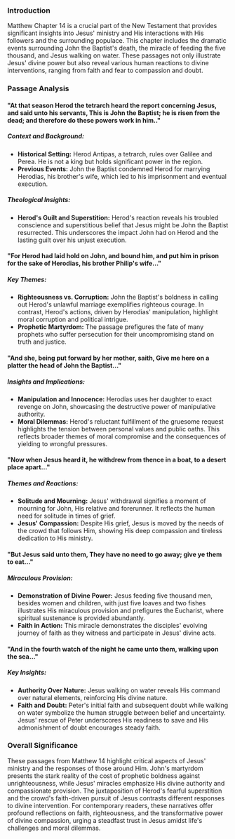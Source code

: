 ### Introduction

Matthew Chapter 14 is a crucial part of the New Testament that provides significant insights into Jesus' ministry and His interactions with His followers and the surrounding populace. This chapter includes the dramatic events surrounding John the Baptist's death, the miracle of feeding the five thousand, and Jesus walking on water. These passages not only illustrate Jesus' divine power but also reveal various human reactions to divine interventions, ranging from faith and fear to compassion and doubt.

### Passage Analysis

#### "At that season Herod the tetrarch heard the report concerning Jesus, and said unto his servants, This is John the Baptist; he is risen from the dead; and therefore do these powers work in him.."

##### **Context and Background:**
- **Historical Setting:** Herod Antipas, a tetrarch, rules over Galilee and Perea. He is not a king but holds significant power in the region.
- **Previous Events:** John the Baptist condemned Herod for marrying Herodias, his brother's wife, which led to his imprisonment and eventual execution.

##### **Theological Insights:**
- **Herod's Guilt and Superstition:** Herod's reaction reveals his troubled conscience and superstitious belief that Jesus might be John the Baptist resurrected. This underscores the impact John had on Herod and the lasting guilt over his unjust execution.

#### "For Herod had laid hold on John, and bound him, and put him in prison for the sake of Herodias, his brother Philip's wife…"

##### **Key Themes:**
- **Righteousness vs. Corruption:** John the Baptist's boldness in calling out Herod's unlawful marriage exemplifies righteous courage. In contrast, Herod's actions, driven by Herodias' manipulation, highlight moral corruption and political intrigue.
- **Prophetic Martyrdom:** The passage prefigures the fate of many prophets who suffer persecution for their uncompromising stand on truth and justice.

#### "And she, being put forward by her mother, saith, Give me here on a platter the head of John the Baptist…"

##### **Insights and Implications:**
- **Manipulation and Innocence:** Herodias uses her daughter to exact revenge on John, showcasing the destructive power of manipulative authority.
- **Moral Dilemmas:** Herod's reluctant fulfillment of the gruesome request highlights the tension between personal values and public oaths. This reflects broader themes of moral compromise and the consequences of yielding to wrongful pressures.

#### "Now when Jesus heard it, he withdrew from thence in a boat, to a desert place apart…"

##### **Themes and Reactions:**
- **Solitude and Mourning:** Jesus' withdrawal signifies a moment of mourning for John, His relative and forerunner. It reflects the human need for solitude in times of grief.
- **Jesus' Compassion:** Despite His grief, Jesus is moved by the needs of the crowd that follows Him, showing His deep compassion and tireless dedication to His ministry.

#### "But Jesus said unto them, They have no need to go away; give ye them to eat..."

##### **Miraculous Provision:**
- **Demonstration of Divine Power:** Jesus feeding five thousand men, besides women and children, with just five loaves and two fishes illustrates His miraculous provision and prefigures the Eucharist, where spiritual sustenance is provided abundantly.
- **Faith in Action:** This miracle demonstrates the disciples' evolving journey of faith as they witness and participate in Jesus' divine acts.

#### "And in the fourth watch of the night he came unto them, walking upon the sea..."

##### **Key Insights:**
- **Authority Over Nature:** Jesus walking on water reveals His command over natural elements, reinforcing His divine nature.
- **Faith and Doubt:** Peter's initial faith and subsequent doubt while walking on water symbolize the human struggle between belief and uncertainty. Jesus' rescue of Peter underscores His readiness to save and His admonishment of doubt encourages steady faith.

### Overall Significance

These passages from Matthew 14 highlight critical aspects of Jesus' ministry and the responses of those around Him. John's martyrdom presents the stark reality of the cost of prophetic boldness against unrighteousness, while Jesus' miracles emphasize His divine authority and compassionate provision. The juxtaposition of Herod's fearful superstition and the crowd's faith-driven pursuit of Jesus contrasts different responses to divine intervention. For contemporary readers, these narratives offer profound reflections on faith, righteousness, and the transformative power of divine compassion, urging a steadfast trust in Jesus amidst life's challenges and moral dilemmas.